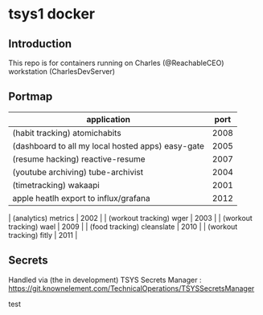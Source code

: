 # tsys1 docker

## Introduction

This repo is for containers running on Charles (@ReachableCEO) workstation (CharlesDevServer)

## Portmap

| application                                       | port |
|---------------------------------------------------|------|
| (habit tracking) atomichabits                     | 2008 |
| (dashboard to all my local hosted apps) easy-gate | 2005 |
| (resume hacking) reactive-resume                  | 2007 |
| (youtube archiving) tube-archivist                | 2004 |
| (timetracking) wakaapi                            | 2001 |
| apple heatlh export to influx/grafana             | 2012 |


| (analytics) metrics                               | 2002 |
| (workout tracking) wger                           | 2003 |
| (workout tracking) wael                           | 2009 |
| (food tracking) cleanslate                        | 2010 |
| (workout tracking) fitly                          | 2011 |

## Secrets

Handled via (the in development) TSYS Secrets Manager : <https://git.knownelement.com/TechnicalOperations/TSYSSecretsManager>

test
